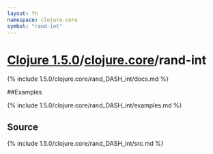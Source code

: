```yaml
---
layout: fn
namespace: clojure.core
symbol: "rand-int"
---
```


# [Clojure 1.5.0](../../)/[clojure.core](../)/rand-int

{% include 1.5.0/clojure.core/rand_DASH_int/docs.md %}

##Examples

{% include 1.5.0/clojure.core/rand_DASH_int/examples.md %}
## Source
{% include 1.5.0/clojure.core/rand_DASH_int/src.md %}

